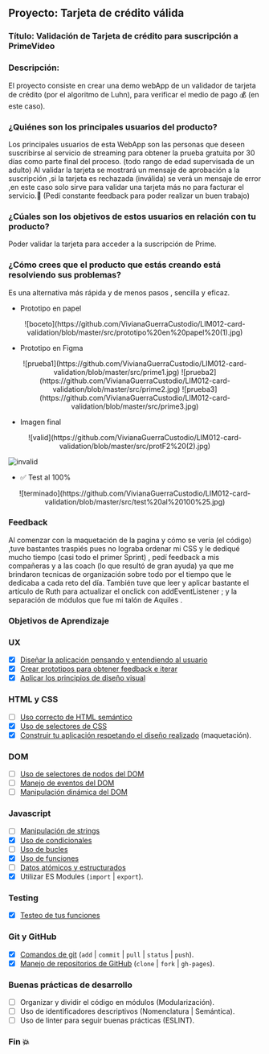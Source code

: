 ## Proyecto: Tarjeta de crédito válida

### Título:  Validación de Tarjeta de crédito para suscripción a PrimeVideo

### Descripción:

El proyecto consiste en crear una demo webApp de un validador de tarjeta de crédito (por el algoritmo de Luhn), para verificar el medio de pago :moneybag: (en este caso).

### ¿Quiénes son los principales usuarios del producto?

Los principales usuarios de esta WebApp son las personas que deseen suscribirse al servicio de streaming para obtener la prueba gratuita por 30 días como parte final del proceso. (todo rango de edad supervisada de un adulto) 
Al validar la tarjeta se mostrará un mensaje de aprobación a la suscripción ,si la tarjeta es rechazada (inválida) se verá un mensaje de error ,en este caso solo sirve para validar una tarjeta más no para facturar el servicio.:star2: 
(Pedí constante feedback para poder realizar un buen trabajo)

### ¿Cúales son los objetivos de estos usuarios en relación con tu producto?

Poder validar la tarjeta para acceder a la suscripción de Prime.

### ¿Cómo crees que el producto que estás creando está resolviendo sus problemas?

Es una alternativa más rápida y de menos pasos , sencilla y eficaz.

* Prototipo en papel

<p align="center"> ![boceto](https://github.com/VivianaGuerraCustodio/LIM012-card-validation/blob/master/src/prototipo%20en%20papel%20(1).jpg) </p>

* Prototipo en Figma

<p align="center"> ![prueba1](https://github.com/VivianaGuerraCustodio/LIM012-card-validation/blob/master/src/prime1.jpg)
![prueba2](https://github.com/VivianaGuerraCustodio/LIM012-card-validation/blob/master/src/prime2.jpg)
![prueba3](https://github.com/VivianaGuerraCustodio/LIM012-card-validation/blob/master/src/prime3.jpg) </p>

* Imagen final

<p align="center"> ![valid](https://github.com/VivianaGuerraCustodio/LIM012-card-validation/blob/master/src/protF2%20(2).jpg)

![invalid](https://github.com/VivianaGuerraCustodio/LIM012-card-validation/blob/master/src/protF1%20(1).jpg) </p>

* ✅ Test al 100%

<p align="center"> ![terminado](https://github.com/VivianaGuerraCustodio/LIM012-card-validation/blob/master/src/test%20al%20100%25.jpg) </p>

### Feedback

Al comenzar con la maquetación de la pagina y cómo se vería (el código) ,tuve bastantes traspiés pues no lograba ordenar mi CSS y le dediqué mucho tiempo (casi todo el primer Sprint) , pedí feedback a mis compañeras y a las coach (lo que resultó de gran ayuda) ya que me brindaron tecnicas de organización sobre todo por el tiempo que le dedicaba a cada reto del día. También tuve que leer y aplicar bastante el artículo de Ruth para actualizar el onclick con addEventListener ; y la separación de módulos que fue mi talón de Aquiles .

### Objetivos de Aprendizaje

### UX

* [x] [Diseñar la aplicación pensando y entendiendo al usuario](https://lms.laboratoria.la/cohorts/lim-2020-01-bc-core-lim012/courses/intro-ux/01-el-proceso-de-diseno/00-el-proceso-de-diseno)
* [x] [Crear prototipos para obtener feedback e iterar](https://lms.laboratoria.la/cohorts/lim-2020-01-bc-core-lim012/courses/product-design/00-sketching/00-sketching)
* [x] [Aplicar los principios de diseño visual](https://lms.laboratoria.la/cohorts/lim-2020-01-bc-core-lim012/courses/product-design/01-visual-design/01-visual-design-basics)

### HTML y CSS

* [ ] [Uso correcto de HTML semántico](https://developer.mozilla.org/en-US/docs/Glossary/Semantics#Semantics_in_HTML)
* [x] [Uso de selectores de CSS](https://developer.mozilla.org/es/docs/Web/CSS/Selectores_CSS)
* [x] [Construir tu aplicación respetando el diseño realizado](https://lms.laboratoria.la/cohorts/lim-2020-01-bc-core-lim012/courses/css/01-css/02-boxmodel-and-display) (maquetación).

### DOM

* [ ] [Uso de selectores de nodos del DOM](https://lms.laboratoria.la/cohorts/lim-2020-01-bc-core-lim012/courses/browser/02-dom/03-1-dom-methods-selection)
* [ ] [Manejo de eventos del DOM](https://lms.laboratoria.la/cohorts/lim-2020-01-bc-core-lim012/courses/browser/02-dom/04-events)
* [ ] [Manipulación dinámica del DOM](https://developer.mozilla.org/es/docs/Referencia_DOM_de_Gecko/Introducci%C3%B3n)

### Javascript

* [ ] [Manipulación de strings](https://lms.laboratoria.la/cohorts/lim-2020-01-bc-core-lim012/courses/javascript/06-strings/01-strings)
* [x] [Uso de condicionales](https://lms.laboratoria.la/cohorts/lim-2020-01-bc-core-lim012/courses/javascript/02-flow-control/01-conditionals-and-loops)
* [ ] [Uso de bucles](https://lms.laboratoria.la/cohorts/lim-2020-01-bc-core-lim012/courses/javascript/02-flow-control/02-loops)
* [x] [Uso de funciones](https://lms.laboratoria.la/cohorts/lim-2019-09-bc-core-lim011/courses/javascript/02-flow-control/03-functions)
* [ ] [Datos atómicos y estructurados](https://www.todojs.com/tipos-datos-javascript-es6/)
* [x] Utilizar ES Modules (`import` | `export`).

### Testing

* [x] [Testeo de tus funciones](https://jestjs.io/docs/es-ES/getting-started)

### Git y GitHub

* [x] [Comandos de git](https://lms.laboratoria.la/cohorts/lim-2019-09-bc-core-lim011/courses/scm/01-git/04-commands)
  (`add` | `commit` | `pull` | `status` | `push`).
* [x] [Manejo de repositorios de GitHub](https://lms.laboratoria.la/cohorts/lim-2019-09-bc-core-lim011/courses/scm/02-github/01-github)  (`clone` | `fork` | `gh-pages`).

### Buenas prácticas de desarrollo

* [ ] Organizar y dividir el código en módulos (Modularización).
* [ ] Uso de identificadores descriptivos (Nomenclatura | Semántica).
* [ ] Uso de linter para seguir buenas prácticas (ESLINT).

### Fin :boom: